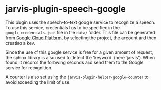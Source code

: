 # jarvis-plugin-speech-google

This plugin uses the speech-to-text google service to recognize a speech.
To use this service, credentials has to be specified in the `google_credentials.json` file in the `data/` folder.
This file can be generated from [Google Cloud Platform](https://console.cloud.google.com/iam-admin/serviceaccounts), by
selecting the project, the account and then creating a key.

Since the use of this google service is free for a given amount of request, 
the sphinx library is also used to detect the 'keyword' (here 'jarvis'). When found, it records the following seconds
and send them to the Google service for recognition.

A counter is also set using the `jarvis-plugin-helper-google-counter` to avoid exceeding the limit of use.